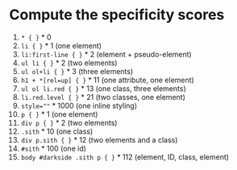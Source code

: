 # Compute the specificity scores

  1. `* { }`
    * 0	
  1. `li { }`
    * 1 (one element)
  1. `li:first-line { }`
    * 2 (element + pseudo-element)
  1. `ul li { }`
    * 2 (two elements)
  1. `ul ol+li { }`
    * 3 (three elements)
  1. `h1 + *[rel=up] { }`
    * 11 (one attribute, one element)
  1. `ul ol li.red { }`
    * 13 (one class, three elements)
  1. `li.red.level { }`
    * 21 (two classes, one element)
  1. `style=""`
    * 1000 (one inline styling)
  1. `p { }`
    * 1 (one element)
  1. `div p { }`
    * 2 (two elements)
  1. `.sith`
    * 10 (one class)
  1. `div p.sith { }`
    * 12 (two elements and a class)
  1. `#sith`
    * 100 (one id)
  1. `body #darkside .sith p { }`
    * 112 (element, ID, class, element)
